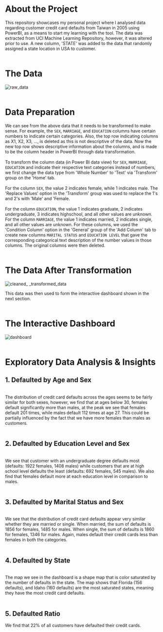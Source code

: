 # About the Project
This repository showcases my personal project where I analysed data regarding customer credit card defaults from Taiwan in 2005 using PowerBI, as a means to start my learning with the tool. The data was extracted from UCI Machine Learning Repository, however, it was altered prior to use. A new column, 'STATE' was added to the data that randomly assigned a state location in USA to customer. <br> <br>
 
# The Data
![raw_data](https://github.com/CalvinJohn99/Credit_Card_Defaults/assets/40469219/6a17b85c-f135-4411-9493-990499c1cea3) <br> <br>

# Data Preparation
We can see from the above data that it needs to be transformed to make sense. For example, the `SEX`, `MARRIAGE`, and `EDUCATION` columns have certain numbers to indicate certain categories. Also, the top row indicating columns as X1, X2, X3, ..., is deleted as this is not descriptive of the data. Now the new top row shows descriptive information about the columns, and is made to be the column header in PowerBI through data transformation. <br> <br>
To transform the column data (in Power BI data view) for `SEX`, `MARRIAGE`, `EDUCATION` and indicate their respective text categories instead of numbers, we first change the data type from 'Whole Number' to 'Text' via 'Transform' group on the 'Home' tab. <br> <br>
For the column `SEX`, the value 2 indicates female, while 1 indicates male. The 'Replace Values' option in the 'Transform' group was used to replace the 1's and 2's with 'Male' and 'Female. <br><br>
For the column `EDUCATION`, the value 1 indicates graduate, 2 indicates undergraduate, 3 indicates highschool, and all other values are unknown.
For the column `MARRIAGE`, the value 1 indicates married, 2 indicates single, and all other values are unknown.
For these columns, we used the 'Condition Column' option in the 'General' group of the 'Add Column' tab to create new columns `MARITAL STATUS` and `EDUCATION LEVEL` that gave the corresponding categorical text description of the number values in those columns. The original columns were then deleted. <br> <br>

# The Data After Transformation
![cleaned_ _transformed_data](https://github.com/CalvinJohn99/Credit_Card_Defaults/assets/40469219/61c86478-8a20-4cbd-8b3f-09a944f8e866)

This data was then used to form the interactive dashboard shown in the next section. <br> <br>

# The Interactive Dashboard
![dashboard](https://github.com/CalvinJohn99/Credit_Card_Defaults/assets/40469219/c57ea836-7b2b-4bcc-ac4a-89ac8be52570) <br> <br>


# Exploratory Data Analysis & Insights
## 1. Defaulted by Age and Sex 
<br>
The distribution of credit card defaults across the ages seems to be fairly similar for both sexes, however, we find that at ages below 30, females default significantly more than males, at the peak we see that females default 201 times, while males default 112 times at age 27. This could be partially influenced by the fact that we have more females than males as customers. <br> <br>

## 2. Defaulted by Education Level and Sex 
<br>
We see that customer with an undergraduate degree defaults most (defaults: 1922 females, 1408 males) while customers that are at high school level defaults the least (defaults: 692 females, 545 males). We also find that females default more at each education level in comparison to males. <br> <br>

## 3. Defaulted by Marital Status and Sex 
<br>
We see that the distribution of credit card defaults appear very similar whether they are married or single. When married, the sum of defaults is 1856 for females, 1485 for males. When single, the sum of defaults is 1860 for females, 1346 for males. Again, males default their credit cards less than females in both the categories.
 <br> <br>
 
## 4. Defaulted by State
<br>
The map we see in the dashboard is a shape map that is color saturated by the number of defaults in the state. The map shows that Florida (156 defaults), and Idaho (160 defaults) are the most saturated states, meaning they have the most credit card defaults. <br> <br>



## 5. Defaulted Ratio
We find that 22% of all customers have defaulted their credit cards.

